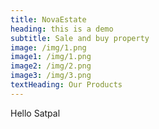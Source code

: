 ```yaml
---
title: NovaEstate
heading: this is a demo
subtitle: Sale and buy property
image: /img/1.png
image1: /img/1.png
image2: /img/2.png
image3: /img/3.png
textHeading: Our Products
---
```


Hello Satpal